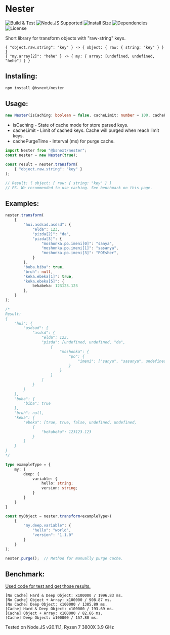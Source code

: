 # Nester
![Build & Test](https://github.com/bsnext/nester/actions/workflows/main.yml/badge.svg)
![Node.JS Supported](https://badgen.net/static/Node.JS/%3E=16.0.0/green)
![Install Size](https://badgen.net/packagephobia/install/@bsnext/nester)
![Dependencies](https://badgen.net/bundlephobia/dependency-count/@bsnext/nester)
![License](https://badgen.net/static/license/MIT/blue)

Short library for transform objects with "raw-string" keys.

```
{ "object.raw.string": "key" } -> { object: { raw: { string: "key" } } }
{ "my.array[2]": "hehe" } -> { my: { array: [undefined, undefined, "hehe"] } }
```

## Installing:
```bash
npm install @bsnext/nester
```

## Usage:
```ts
new Nester(isCaching: boolean = false, cacheLimit: number = 100, cachePurgeTime: number = 300000)
```

* isCaching - State of cache mode for store parsed keys.
* cacheLimit - Limit of cached keys. Cache will purged when reach limit keys.
* cachePurgeTime - Interval (ms) for purge cache.

```ts
import Nester from "@bsnext/nester";
const nester = new Nester(true);

const result = nester.transform(
    { "object.raw.string": "key" }
);

// Result: { object: { raw: { string: "key" } }
// PS. We recommended to use caching. See benchmark on this page.
```

## Examples:
```ts
nester.transform(
    {
        "hui.asdsad.asdsd": {
            "elda": 123,
            "pizda[2]": "da",
            "pizda[3]": {
                "moshonka.po.imeni[0]": "sanya", 
                "moshonka.po.imeni[1]": "sasanya",
                "moshonka.po.imeni[3]": "POEsher",
            }
        },
        "buba.biba": true,
        "bruh": null,
        "keka.ebeka[1]": true,
        "keka.ebeka[5]": {
            bekabeka: 123123.123
        },
    }    
);

/*
Result:
{
    "hui": {
        "asdsad": {
            "asdsd": {
                "elda": 123,
                "pizda": [undefined, undefined, "da",
                    {
                        "moshonka": {
                            "po": {
                                "imeni": ["sanya", "sasanya", undefined, "POEsher"]
                            }
                        }
                    }
                ]
            }
        }
    },
    "buba": {
        "biba": true
    },
    "bruh": null,
    "keka": {
        "ebeka": [true, true, false, undefined, undefined,
            {
                "bekabeka": 123123.123
            }
        ]
    }
}
*/
```

```ts
type exampleType = {
    my: {
        deep: {
            variable: {
                hello: string;
                version: string;
            }
        }
    }
}

const myObject = nester.transform<exampleType>(
    {
        "my.deep.variable": {
            "hello": "world",
            "version": "1.1.0"
        }
    }    
);
```

```ts
nester.purge();  // Method for manually purge cache.
```

## Benchmark:
[Used code for test and get those results.](https://github.com/bsnext/Nester/blob/main/src/benchmark/index.ts)

```
[No Cache] Hard & Deep Object: x100000 / 1996.83 ms.
[No Cache] Object + Array: x100000 / 908.87 ms.
[No Cache] Deep Object: x100000 / 1385.89 ms.
[Cache] Hard & Deep Object: x100000 / 193.69 ms.
[Cache] Object + Array: x100000 / 82.66 ms.
[Cache] Deep Object: x100000 / 157.80 ms.
```

Tested on Node.JS v20.11.1, Ryzen 7 3800X 3.9 GHz